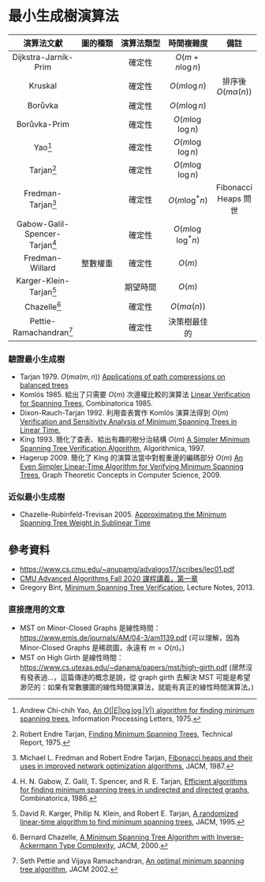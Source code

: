 # 最小生成樹演算法


| 演算法文獻 | <nobr>圖的種類</nobr> | <nobr>演算法類型</nobr> | 時間複雜度 | 備註 |
|:---------:|:--------:|:--------:|:-----------:|:-----:|
| Dijkstra-Jarník-Prim |  | 確定性 | $O(m+n\log n)$ | |
| Kruskal |  | 確定性 | $O(m\log n)$ | 排序後 $O(m\alpha(n))$ |
| Borůvka |  | 確定性 | $O(m\log n)$ | |
| Borůvka-Prim |  | 確定性 | $O(m\log\log n)$ | |
| Yao[^1] |  | 確定性 | $O(m\log\log n)$ | |
| Tarjan[^2] |  | 確定性 | $O(m\log\log n)$ | |
| Fredman-Tarjan[^3] | | 確定性 | $O(m\log^* n)$ | Fibonacci Heaps 問世 |
| Gabow-Galil-Spencer-Tarjan[^4] | | 確定性 | $O(m\log\log^* n)$ | |
| Fredman-Willard | 整數權重 | 確定性 | $O(m)$ | |
| Karger-Klein-Tarjan[^5] | | 期望時間 | $O(m)$ | |
| Chazelle[^6] | | 確定性 | $O(m\alpha(n))$ | |
| Pettie-Ramachandran[^7] | | 確定性 | 決策樹最佳的 | |


### 驗證最小生成樹

* Tarjan 1979. $O(m\alpha(m, n))$ [Applications of path compressions on balanced trees](https://www.cs.princeton.edu/courses/archive/fall03/cs528/handouts/applications%20of%20path%20compression.pdf)
* Komlós 1985. 給出了只需要 $O(m)$ 次邊權比較的演算法  [Linear Verification for Spanning Trees](https://www.cs.princeton.edu/courses/archive/fall09/cos521/Handouts/linear.pdf), Combinatorica 1985.
* Dixon-Rauch-Tarjan 1992. 利用查表實作 Komlós 演算法得到 $O(m)$ [Verification and Sensitivity Analysis of Minimum Spanning Trees in Linear Time.](https://epubs.siam.org/doi/abs/10.1137/0221070?journalCode=smjcat)
* King 1993. 簡化了查表、給出有趣的樹分治結構 $O(m)$ [A Simpler Minimum Spanning Tree Verification Algorithm](https://www.cs.princeton.edu/courses/archive/fall03/cs528/handouts/A%20Simpler%20Minimum%20Spanning.pdf), Algorithmica, 1997.
* Hagerup 2009. 簡化了 King 的演算法當中對輕重邊的編碼部分 $O(m)$ [An Even Simpler Linear-Time Algorithm for Verifying Minimum Spanning Trees](https://link.springer.com/chapter/10.1007/978-3-642-11409-0_16), Graph Theoretic Concepts in Computer Science, 2009.

### 近似最小生成樹

* Chazelle-Rubinfeld-Trevisan 2005. [Approximating the Minimum Spanning Tree Weight in Sublinear Time](https://epubs.siam.org/doi/10.1137/S0097539702403244)

## 參考資料

* https://www.cs.cmu.edu/~anupamg/advalgos17/scribes/lec01.pdf
* [CMU Advanced Algorithms Fall 2020 課程講義，第一章](http://www.cs.cmu.edu/~15850/notes/cmu850-f20.pdf)
* Gregory Bint, [Minimum Spanning Tree Verification](http://people.scs.carleton.ca/~maheshwa/courses/5703COMP/Notes/MST/comp5703mstv.pdf), Lecture Notes, 2013.

[^1]: Andrew Chi-chih Yao, [An $O(|E|\log\log |V|)$ algorithm for finding minimum spanning trees](https://www.sciencedirect.com/science/article/abs/pii/0020019075900563), Information Processing Letters, 1975.

[^2]: Robert Endre Tarjan, [Finding Minimum Spanning Trees](http://www2.eecs.berkeley.edu/Pubs/TechRpts/1975/ERL-m-501.pdf), Technical Report, 1975.

[^3]: Michael L. Fredman and Robert Endre Tarjan, [Fibonacci heaps and their uses in improved network optimization algorithms](https://dl.acm.org/doi/10.1145/28869.28874), JACM, 1987.

[^4]: H. N. Gabow, Z. Galil, T. Spencer, and  R. E. Tarjan, [Efficient algorithms for finding minimum spanning trees in undirected and directed graphs](https://www.cs.princeton.edu/courses/archive/fall03/cs528/handouts/efficient%20algorithm%20for%20funding.pdf), Combinatorica, 1986.

[^5]: David R. Karger, Philip N. Klein, and Robert E. Tarjan, [A randomized linear-time algorithm to find minimum spanning trees](http://cs.brown.edu/research/pubs/pdfs/1995/Karger-1995-RLT.pdf), JACM, 1995.

[^6]: Bernard Chazelle, [A Minimum Spanning Tree Algorithm with Inverse-Ackermann Type Complexity](https://www.cs.princeton.edu/courses/archive/fall03/cs528/handouts/Minimum%20Spanning%20Tree-Inverse.pdf), JACM, 2000.

[^7]: Seth Pettie and Vijaya Ramachandran, [An optimal minimum spanning tree algorithm](https://dl.acm.org/doi/abs/10.1145/505241.505243), JACM 2002.

[^8]: Tianqi Yang, [Tree Path Minimum Query Oracle via Boruvka Trees](https://arxiv.org/pdf/2105.01864.pdf), ArXiv 2021.

### 直接應用的文章

* MST on Minor-Closed Graphs 是線性時間：https://www.emis.de/journals/AM/04-3/am1139.pdf
(可以理解，因為 Minor-Closed Graphs 是稀疏圖，永遠有 $m=O(n)$。)
* MST on High Girth 是線性時間：https://www.cs.utexas.edu/~danama/papers/mst/high-girth.pdf (居然沒有發表過...，這篇傳達的概念是說，從 graph girth 去解決 MST 可能是希望渺茫的：如果有常數腰圍的線性時間演算法，就能有真正的線性時間演算法。)